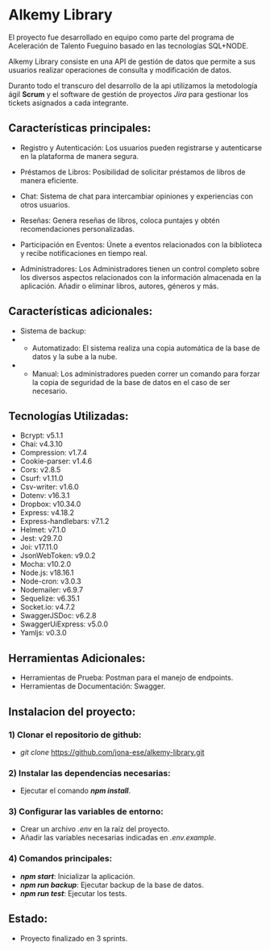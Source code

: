 <h1 align="start"> Alkemy Library </h1>

El proyecto fue desarrollado en equipo como parte del programa de Aceleración de Talento Fueguino basado en las tecnologías SQL+NODE.

Alkemy Library consiste en una API de gestión de datos que permite a sus usuarios realizar operaciones de consulta y modificación de datos.

Duranto todo el transcuro del desarrollo de la api utilizamos la metodología ágil **Scrum** y el software de gestión de proyectos _Jira_ para gestionar los tickets asignados a cada integrante.

<h2> Características principales: </h2>

- Registro y Autenticación:
Los usuarios pueden registrarse y autenticarse en la plataforma de manera segura.

- Préstamos de Libros:
Posibilidad de solicitar préstamos de libros de manera eficiente.

- Chat:
Sistema de chat para intercambiar opiniones y experiencias con otros usuarios.

- Reseñas:
Genera reseñas de libros, coloca puntajes y obtén recomendaciones personalizadas.

- Participación en Eventos:
Únete a eventos relacionados con la biblioteca y recibe notificaciones en tiempo real.

- Administradores:
Los Administradores tienen un control completo sobre los diversos aspectos relacionados con la información almacenada en la aplicación.
Añadir o eliminar libros, autores, géneros y más.


<h2> Características adicionales: </h2>

-  Sistema de backup:
- - Automatizado: El sistema realiza una copia automática de la base de datos y la sube a la nube.
- - Manual: Los administradores pueden correr un comando para forzar la copia de seguridad de la base de datos en el caso de ser necesario.


<h2> Tecnologías Utilizadas: </h2>

- Bcrypt: v5.1.1
- Chai: v4.3.10
- Compression: v1.7.4
- Cookie-parser: v1.4.6
- Cors: v2.8.5
- Csurf: v1.11.0
- Csv-writer: v1.6.0
- Dotenv: v16.3.1
- Dropbox: v10.34.0
- Express: v4.18.2
- Express-handlebars: v7.1.2
- Helmet: v7.1.0
- Jest: v29.7.0
- Joi: v17.11.0
- JsonWebToken: v9.0.2
- Mocha: v10.2.0
- Node.js: v18.16.1
- Node-cron: v3.0.3
- Nodemailer: v6.9.7
- Sequelize: v6.35.1
- Socket.io: v4.7.2
- SwaggerJSDoc: v6.2.8
- SwaggerUiExpress: v5.0.0
- Yamljs: v0.3.0


<h2> Herramientas Adicionales: </h2>

- Herramientas de Prueba: Postman para el manejo de endpoints.
- Herramientas de Documentación: Swagger.


<h2> Instalacion del proyecto: </h2>

<h3> 1) Clonar el repositorio de github: </h3>

- _git clone_ https://github.com/jona-ese/alkemy-library.git 

<h3> 2) Instalar las dependencias necesarias: </h3>
  
- Ejecutar el comando **_npm install_**.

<h3> 3) Configurar las variables de entorno: </h3>

- Crear un archivo _.env_ en la raíz del proyecto.
- Añadir las variables necesarias indicadas en _.env.example_.
  
<h3> 4) Comandos principales: </h3>

- **_npm start_**: Inicializar la aplicación.
- **_npm run backup_**: Ejecutar backup de la base de datos. 
- **_npm run test_**: Ejecutar los tests.

<h2>Estado: </h2>

-  Proyecto finalizado en 3 sprints.


